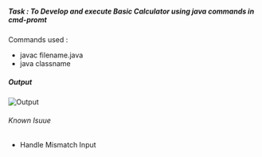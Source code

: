 ##### Task : To Develop and execute Basic Calculator using java commands in cmd-promt
Commands  used : 
+ javac filename.java
+ java classname


##### Output
![Output](https://i.imgur.com/IZIvtMP.png)

###### Known Isuue
+ Handle Mismatch Input 